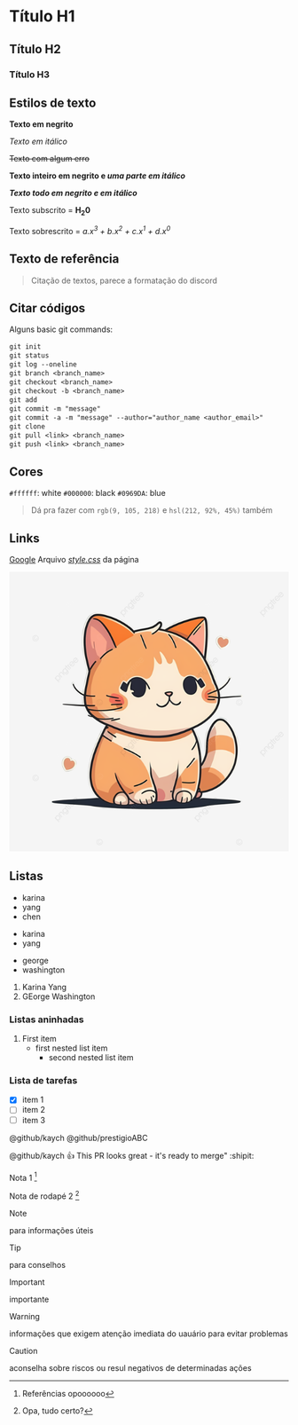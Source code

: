 # Título H1
## Título H2
### Título H3

## Estilos de texto

**Texto em negrito**

*Texto em itálico*

~~Texto com algum erro~~

**Texto inteiro em negrito e _uma parte em itálico_**

***Texto todo em negrito e em itálico***

Texto subscrito = **H<sub>2</sub>0**

Texto sobrescrito = *a.x<sup>3</sup> + b.x<sup>2</sup> + c.x<sup>1</sup> + d.x<sup>0</sup>*

## Texto de referência
> Citação de textos, parece a formatação do discord

## Citar códigos

Alguns basic git commands:
```
git init
git status
git log --oneline
git branch <branch_name>
git checkout <branch_name>
git checkout -b <branch_name>
git add 
git commit -m "message"
git commit -a -m "message" --author="author_name <author_email>"
git clone 
git pull <link> <branch_name>
git push <link> <branch_name>
```

## Cores
`#ffffff`: white
`#000000`: black
`#0969DA`: blue
> Dá pra fazer com `rgb(9, 105, 218)` e `hsl(212, 92%, 45%)` também

## Links
[Google](https://www.google.com/)
Arquivo [*style.css*](style.css) da página

![Desenho de um gatinho pegado do google images](assets/imgs/pngtree-cat-cartoon-cute-sticker-kitty-png-image_6635430.png)

## Listas
- karina
- yang
- chen

* karina
* yang

+ george
+ washington

1. Karina Yang
2. GEorge Washington

### Listas aninhadas
1. First item
    - first nested list item
        - second nested list item

### Lista de tarefas
- [x] item 1
- [ ] item 2
- [ ] item 3

@github/kaych @github/prestigioABC

@github/kaych :+1: This PR looks great - it's ready to merge" :shipit:

Nota 1 [^1]

Nota de rodapé 2 [^2]

[^1]: Referências opoooooo
[^2]: Opa, tudo certo?

> [!NOTE]
> para informações úteis

> [!TIP]
> para conselhos

> [!IMPORTANT]
> importante

> [!WARNING]
> informações que exigem atenção imediata do uauário para evitar problemas

> [!CAUTION]
> aconselha sobre riscos ou resul negativos de determinadas ações